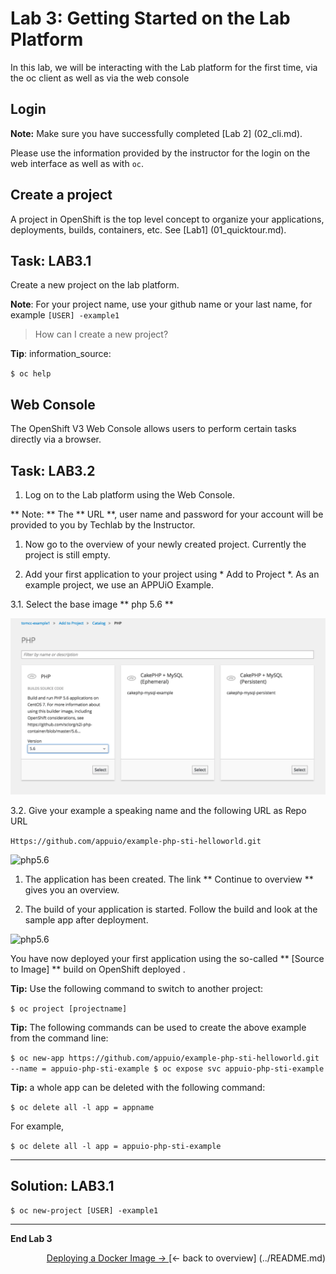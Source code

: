 # Lab 3: Getting Started on the Lab Platform

In this lab, we will be interacting with the Lab platform for the first time, via the oc client as well as via the web console

## Login

**Note:** 
Make sure you have successfully completed [Lab 2] (02_cli.md).


Please use the information provided by the instructor for the login on the web interface as well as with `oc`.


## Create a project

A project in OpenShift is the top level concept to organize your applications, deployments, builds, containers, etc. See [Lab1] (01_quicktour.md).


## Task: LAB3.1
Create a new project on the lab platform.

**Note**: For your project name, use your github name or your last name, for example `[USER] -example1`

> How can I create a new project?

**Tip**: information_source:

``
$ oc help
``

## Web Console

The OpenShift V3 Web Console allows users to perform certain tasks directly via a browser.

## Task: LAB3.2
1. Log on to the Lab platform using the Web Console.

  ** Note: ** The ** URL **, user name and password for your account will be provided to you by Techlab by the Instructor.

1. Now go to the overview of your newly created project. Currently the project is still empty.

1. Add your first application to your project using * Add to Project *. As an example project, we use an APPUiO Example.

  3.1. Select the base image ** php 5.6 **
  
![php5.6](../images/lab_3_php5.6.png)

  3.2. Give your example a speaking name and the following URL as Repo URL
  
  ``
  Https://github.com/appuio/example-php-sti-helloworld.git
  ``
  
![php5.6](../images/lab_3_example1.png)

1. The application has been created. The link ** Continue to overview ** gives you an overview.

1. The build of your application is started. Follow the build and look at the sample app after deployment.

![php5.6](../images/lab_3_example1-deployed.png)


You have now deployed your first application using the so-called ** [Source to Image] ** build on OpenShift deployed .

**Tip:** Use the following command to switch to another project:

``
$ oc project [projectname]
``

**Tip:** The following commands can be used to create the above example from the command line:

``
$ oc new-app https://github.com/appuio/example-php-sti-helloworld.git --name = appuio-php-sti-example
$ oc expose svc appuio-php-sti-example
``

**Tip:** a whole app can be deleted with the following command:

``
$ oc delete all -l app = appname
``

For example,

``
$ oc delete all -l app = appuio-php-sti-example
``

---

## Solution: LAB3.1

``
$ oc new-project [USER] -example1
``

---

**End Lab 3**

<p width = "100px" align = "right"> <a href="04_deploy_dockerimage.md"> Deploying a Docker Image → </a> </ p>
[← back to overview] (../README.md)
